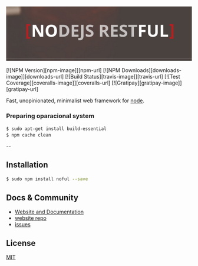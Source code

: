 [![NOFUL Logo](https://raw.githubusercontent.com/miamarti/nodejs-restful/gh-pages/img/logo.png)](http://miamarti.github.io/nodejs-restful/)

  [![NPM Version][npm-image]][npm-url]
  [![NPM Downloads][downloads-image]][downloads-url]
  [![Build Status][travis-image]][travis-url]
  [![Test Coverage][coveralls-image]][coveralls-url]
  [![Gratipay][gratipay-image]][gratipay-url]

  Fast, unopinionated, minimalist web framework for [node](http://nodejs.org).

### Preparing oparacional system

```bash
$ sudo apt-get install build-essential
$ npm cache clean
```

--

## Installation

```bash
$ sudo npm install noful --save
```

## Docs & Community

  * [Website and Documentation](http://miamarti.github.io/nodejs-restful/)
  * [website repo](https://github.com/miamarti/nodejs-restful/tree/npm)
  * [issues](https://github.com/miamarti/nodejs-restful/issues)
  
## License

  [MIT](LICENSE)
